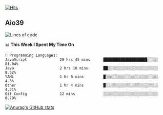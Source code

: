 [![Hits](https://hits.seeyoufarm.com/api/count/incr/badge.svg?url=https%3A%2F%2Fgithub.com%2Faio39&count_bg=%2339C5BB&title_bg=%23555555&icon=&icon_color=%23E7E7E7&title=hits&edge_flat=false)](https://hits.seeyoufarm.com)

## Aio39

<!--START_SECTION:waka-->
![Lines of code](https://img.shields.io/badge/From%20Hello%20World%20I%27ve%20Written-392218%20lines%20of%20code-blue)

📊 **This Week I Spent My Time On** 

```text
💬 Programming Languages: 
JavaScript               20 hrs 45 mins      ████████████████████░░░░░   81.04% 
Java                     2 hrs 10 mins       ██░░░░░░░░░░░░░░░░░░░░░░░   8.52% 
YAML                     1 hr 6 mins         █░░░░░░░░░░░░░░░░░░░░░░░░   4.3% 
Other                    1 hr 4 mins         █░░░░░░░░░░░░░░░░░░░░░░░░   4.21% 
Git Config               12 mins             ░░░░░░░░░░░░░░░░░░░░░░░░░   0.79%

```


<!--END_SECTION:waka-->
[![Anurag's GitHub stats](https://github-readme-stats.vercel.app/api?username=aio39)](https://github.com/anuraghazra/github-readme-stats)

<!--
**aio39/aio39** is a ✨ _special_ ✨ repository because its `README.md` (this file) appears on your GitHub profile.

Here are some ideas to get you started:

- 🔭 I’m currently working on ...
- 🌱 I’m currently learning ...
- 👯 I’m looking to collaborate on ...
- 🤔 I’m looking for help with ...
- 💬 Ask me about ...
- 📫 How to reach me: ...
- 😄 Pronouns: ...
- ⚡ Fun fact: ...
-->
